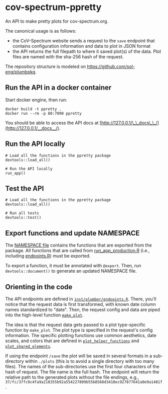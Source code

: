 # cov-spectrum-ppretty

An API to make pretty plots for cov-spectrum.org.

The canonical usage is as follows:  

* the CoV-Spectrum website sends a request to the `save` endpoint that contains configuration information and data to plot in JSON format  
* the API returns the full filepath to where it saved plot(s) of the data. Plot files are named with the sha-256 hash of the request.

The repository structure is modeled on https://github.com/sol-eng/plumbpkg.

## Run the API in a docker container
Start docker engine, then run:
```{bash}
docker build -t ppretty .
docker run --rm -p 80:7090 ppretty
```
You should be able to access the API docs at [http://127.0.0.1/\_\_docs\_\_/](http://127.0.0.1/__docs__/).

## Run the API locally

```{r}
# Load all the functions in the ppretty package
devtools::load_all()

# Run the API locally
run_app()
```

## Test the API

```{r}
# Load all the functions in the ppretty package
devtools::load_all()

# Run all tests
devtools::test()
```

## Export functions and update NAMESPACE

The [NAMESPACE file](./NAMESPACE) contains the functions that are exported from the package. All functions that are called from [run_app_production.R](inst/run_app_production.R) (i.e., including [endpoints.R](inst/plumber/endpoints.R)) must be exported.

To export a function, it must be annotated with `@export`. Then, run `devtools::document()` to generate an updated NAMESPACE file.

## Orienting in the code

The API endpoints are defined in [`inst/plumber/endpoints.R`](inst/plumber/endpoints.R). There, you'll notice that the request data is first transformed, with known date column names standardized to "date". Then, the request config and data are piped into the high-level function [`make_plot`](R/make_plot.R).

The idea is that the request data gets passed to a plot type-specific function by `make_plot`. The plot type is specified in the request's config information. The specific plotting functions use common aesthetics, date scales, and colors that are defined in [`plot_helper_functions`](R/plot_helper_functions.R) and [`plot_shared_elements`](R/plot_shared_elements.R).

If using the endpoint `/save` the plot will be saved in several formats in a sub-directory within `./plots` (this is to avoid a single directory with too many files). The names of the sub-directories use the first four characters of the hash of request. The file name is the full hash. The endpoint will return the relative path to the generated plots without the file endings, e.g., `37/fc/37fc9c4fa9a218355b92a554227809b55b8568d3418ec927877641a0e9a1481f`.

